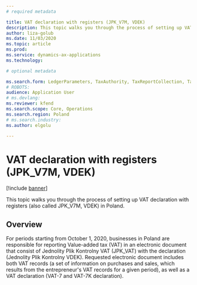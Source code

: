 ```yaml
---
# required metadata

title: VAT declaration with registers (JPK_V7M, VDEK)
description: This topic walks you through the process of setting up VAT declaration with registers (also called JPK_V7M, VDEK) in Poland. 
author: liza-golub
ms.date: 11/03/2020
ms.topic: article
ms.prod: 
ms.service: dynamics-ax-applications
ms.technology: 

# optional metadata

ms.search.form: LedgerParameters, TaxAuthority, TaxReportCollection, TaxTable
# ROBOTS: 
audience: Application User
# ms.devlang: 
ms.reviewer: kfend
ms.search.scope: Core, Operations
ms.search.region: Poland
# ms.search.industry: 
ms.author: elgolu

---
```


# VAT declaration with registers (JPK_V7M, VDEK)

[!include [banner](../includes/banner.md)]

This topic walks you through the process of setting up VAT declaration with registers (also called JPK_V7M, VDEK) in Poland. 

## Overview

For periods starting from October 1, 2020, businesses in Poland are responsible for reporting Value-added tax (VAT) in an electronic document that consist of Jednolity Plik Kontrolny VAT (JPK_VAT) with the declaration (Jednolity Plik Kontrolny VDEK). Requested electronic document includes both VAT records (a set of information on purchases and sales, which results from the entrepreneur's VAT records for a given period), as well as a VAT declaration (VAT-7 and VAT-7K declaration).
